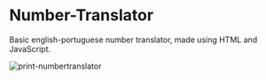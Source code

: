 # Number-Translator
Basic english-portuguese number translator, made using HTML and JavaScript.<br>

![print-numbertranslator](https://github.com/user-attachments/assets/89b5ff1a-bc08-4df9-bb0f-6b3c614a7fc6)

